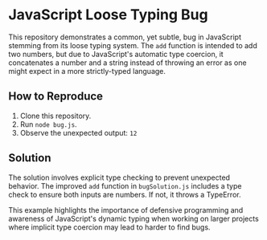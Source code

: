 # JavaScript Loose Typing Bug
This repository demonstrates a common, yet subtle, bug in JavaScript stemming from its loose typing system.  The `add` function is intended to add two numbers, but due to JavaScript's automatic type coercion, it concatenates a number and a string instead of throwing an error as one might expect in a more strictly-typed language.

## How to Reproduce
1. Clone this repository.
2. Run `node bug.js`.
3. Observe the unexpected output: `12`

## Solution
The solution involves explicit type checking to prevent unexpected behavior.  The improved `add` function in `bugSolution.js` includes a type check to ensure both inputs are numbers. If not, it throws a TypeError.

This example highlights the importance of defensive programming and awareness of JavaScript's dynamic typing when working on larger projects where implicit type coercion may lead to harder to find bugs.